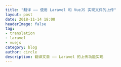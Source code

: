 ```yaml
---
title: "翻译 —— 使用 Laravel 和 VueJS 实现文件的上传"
layout: post
date: 2018-11-14 18:00
headerImage: false
tag:
- translation
- laravel
- vuejs
category: blog
author: circle
description: 翻译文章 —— Laravel 的上传功能实现
---
```

